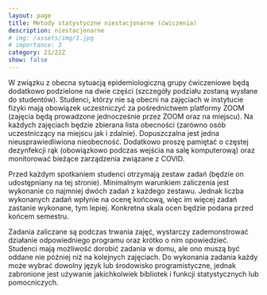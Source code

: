 ```yaml
---
layout: page
title: Metody statystyczne niestacjonarne (ćwiczenia)
description: niestacjonarne
# img: /assets/img/1.jpg
# importance: 3
category: 21/22Z
show: false
---
```


W związku z obecna sytuacją epidemiologiczną grupy ćwiczeniowe będą dodatkowo podzielone na dwie części (szczegóły podziału zostaną wysłane do studentów). Studenci, którzy nie są obecni na zajęciach w instytucie fizyki mają obowiązek uczestniczyć za pośrednictwem platformy ZOOM (zajęcia będą prowadzone jednocześnie przez ZOOM oraz na miejscu). Na każdych zajęciach będzie zbierana lista obecności (zarówno osób uczestniczący na miejscu jak i zdalnie). Dopuszczalna jest jedna nieusprawiedliwiona nieobecność. Dodatkowo proszę pamiętać o częstej dezynfekcji rąk (obowiązkowo podczas wejścia na salę komputerową) oraz monitorować bieżące zarządzenia związane z COVID.

Przed każdym spotkaniem studenci otrzymają zestaw zadań (będzie on udostępniany na tej stronie). Minimalnym warunkiem zaliczenia jest wykonanie co najmniej dwóch zadań z każdego zestawu. Jednak liczba wykonanych zadań wpłynie na ocenę końcową, więc im więcej zadań zastanie wykonane, tym lepiej. Konkretna skala ocen będzie podana przed końcem semestru.

Zadania zaliczane są podczas trwania zajęć, wystarczy zademonstrować działanie odpowiedniego programu oraz krótko o nim opowiedzieć. Studenci mają możliwość dorobić zadania w domu, ale ono muszą być oddane nie później niż na kolejnych zajęciach. Do wykonania zadania każdy może wybrać dowolny język lub środowisko programistyczne, jednak zabronione jest używanie jakichkolwiek bibliotek i funkcji statystycznych lub pomocniczych.